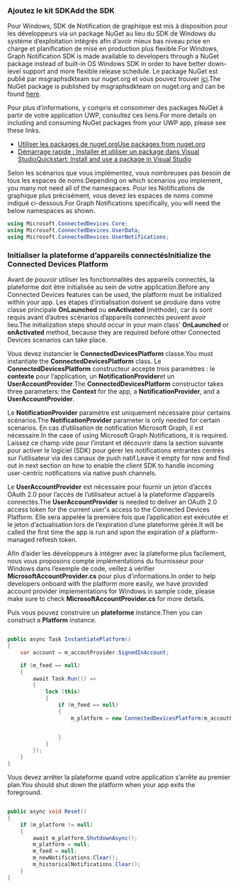 ### <a name="add-the-sdk"></a><span data-ttu-id="93e88-101">Ajoutez le kit SDK</span><span class="sxs-lookup"><span data-stu-id="93e88-101">Add the SDK</span></span>

<span data-ttu-id="93e88-102">Pour Windows, SDK de Notification de graphique est mis à disposition pour les développeurs via un package NuGet au lieu du SDK de Windows du système d’exploitation intégrés afin d’avoir mieux bas niveau prise en charge et planification de mise en production plus flexible.</span><span class="sxs-lookup"><span data-stu-id="93e88-102">For Windows, Graph Notification SDK is made available to developers through a NuGet package instead of built-in OS Windows SDK in order to have better down-level support and more flexible release schedule.</span></span> <span data-ttu-id="93e88-103">Le package NuGet est publié par msgraphsdkteam sur nuget.org et vous pouvez trouver [ici](https://www.nuget.org/profiles/msgraphsdkteam).</span><span class="sxs-lookup"><span data-stu-id="93e88-103">The NuGet package is published by msgraphsdkteam on nuget.org and can be found [here](https://www.nuget.org/profiles/msgraphsdkteam).</span></span> 

<span data-ttu-id="93e88-104">Pour plus d’informations, y compris et consommer des packages NuGet à partir de votre application UWP, consultez ces liens.</span><span class="sxs-lookup"><span data-stu-id="93e88-104">For more details on including and consuming NuGet packages from your UWP app, please see these links.</span></span> 
* [<span data-ttu-id="93e88-105">Utiliser les packages de nuget.org</span><span class="sxs-lookup"><span data-stu-id="93e88-105">Use packages from nuget.org</span></span>](https://docs.microsoft.com/en-us/azure/devops/artifacts/nuget/upstream-sources?view=vsts&tabs=new-nav)
* [<span data-ttu-id="93e88-106">Démarrage rapide : Installer et utiliser un package dans Visual Studio</span><span class="sxs-lookup"><span data-stu-id="93e88-106">Quickstart: Install and use a package in Visual Studio</span></span>](https://docs.microsoft.com/en-us/nuget/quickstart/install-and-use-a-package-in-visual-studio)




<span data-ttu-id="93e88-107">Selon les scénarios que vous implémentez, vous nombreuses pas besoin de tous les espaces de noms.</span><span class="sxs-lookup"><span data-stu-id="93e88-107">Depending on which scenarios you implement, you many not need all of the namespaces.</span></span> <span data-ttu-id="93e88-108">Pour les Notifications de graphique plus précisément, vous devez les espaces de noms comme indiqué ci-dessous.</span><span class="sxs-lookup"><span data-stu-id="93e88-108">For Graph Notifications specifically, you will need the below namespaces as shown.</span></span>


```C#
using Microsoft.ConnectedDevices.Core;
using Microsoft.ConnectedDevices.UserData;
using Microsoft.ConnectedDevices.UserNotifications;

```


### <a name="initialize-the-connected-devices-platform"></a><span data-ttu-id="93e88-109">Initialiser la plateforme d’appareils connectés</span><span class="sxs-lookup"><span data-stu-id="93e88-109">Initialize the Connected Devices Platform</span></span>

<span data-ttu-id="93e88-110">Avant de pouvoir utiliser les fonctionnalités des appareils connectés, la plateforme doit être initialisée au sein de votre application.</span><span class="sxs-lookup"><span data-stu-id="93e88-110">Before any Connected Devices features can be used, the platform must be initialized within your app.</span></span> <span data-ttu-id="93e88-111">Les étapes d’initialisation doivent se produire dans votre classe principale **OnLaunched** ou **onActivated** (méthode), car ils sont requis avant d’autres scénarios d’appareils connectés peuvent avoir lieu.</span><span class="sxs-lookup"><span data-stu-id="93e88-111">The initialization steps should occur in your main class' **OnLaunched** or **onActivated** method, because they are required before other Connected Devices scenarios can take place.</span></span> 

<span data-ttu-id="93e88-112">Vous devez instancier le **ConnectedDevicesPlatform** classe.</span><span class="sxs-lookup"><span data-stu-id="93e88-112">You must instantiate the **ConnectedDevicesPlatform** class.</span></span> <span data-ttu-id="93e88-113">Le **ConnectedDevicesPlatform** constructeur accepte trois paramètres : le **contexte** pour l’application, un **NotificationProvider**et un  **UserAccountProvider**.</span><span class="sxs-lookup"><span data-stu-id="93e88-113">The **ConnectedDevicesPlatform** constructor takes three parameters: the **Context** for the app, a **NotificationProvider**, and a **UserAccountProvider**.</span></span>

<span data-ttu-id="93e88-114">Le **NotificationProvider** paramètre est uniquement nécessaire pour certains scénarios.</span><span class="sxs-lookup"><span data-stu-id="93e88-114">The **NotificationProvider** parameter is only needed for certain scenarios.</span></span> <span data-ttu-id="93e88-115">En cas d’utilisation de notification Microsoft Graph, il est nécessaire.</span><span class="sxs-lookup"><span data-stu-id="93e88-115">In the case of using Microsoft Graph Notifications, it is required.</span></span> <span data-ttu-id="93e88-116">Laissez ce champ vide pour l’instant et découvrir dans la section suivante pour activer le logiciel (SDK) pour gérer les notifications entrantes centrés sur l’utilisateur via des canaux de push natif.</span><span class="sxs-lookup"><span data-stu-id="93e88-116">Leave it empty for now and find out in next section on how to enable the client SDK to handle incoming user-centric notifications via native push channels.</span></span>

<span data-ttu-id="93e88-117">Le **UserAccountProvider** est nécessaire pour fournir un jeton d’accès OAuth 2.0 pour l’accès de l’utilisateur actuel à la plateforme d’appareils connectés.</span><span class="sxs-lookup"><span data-stu-id="93e88-117">The **UserAccountProvider** is needed to deliver an OAuth 2.0 access token for the current user's access to the Connected Devices Platform.</span></span> <span data-ttu-id="93e88-118">Elle sera appelée la première fois que l’application est exécutée et le jeton d’actualisation lors de l’expiration d’une plateforme gérée.</span><span class="sxs-lookup"><span data-stu-id="93e88-118">It will be called the first time the app is run and upon the expiration of a platform-managed refresh token.</span></span> 

<span data-ttu-id="93e88-119">Afin d’aider les développeurs à intégrer avec la plateforme plus facilement, nous vous proposons compte implémentations du fournisseur pour Windows dans l’exemple de code, veillez à vérifier **MicrosoftAccountProvider.cs** pour plus d’informations.</span><span class="sxs-lookup"><span data-stu-id="93e88-119">In order to help developers onboard with the platform more easily, we have provided account provider implementations for Windows in sample code, please make sure to check **MicrosoftAccountProvider.cs** for more details.</span></span> 

<span data-ttu-id="93e88-120">Puis vous pouvez construire un **plateforme** instance.</span><span class="sxs-lookup"><span data-stu-id="93e88-120">Then you can construct a **Platform** instance.</span></span> 

```C#

public async Task InstantiatePlatform()
{
    var account = m_accoutProvider.SignedInAccount;

    if (m_feed == null)
    {
        await Task.Run(() =>
        {
            lock (this)
            {
                if (m_feed == null)
                {
                    m_platform = new ConnectedDevicesPlatform(m_accoutProvider, this);


                }
            }
        });
    }
}

```

<span data-ttu-id="93e88-121">Vous devez arrêter la plateforme quand votre application s’arrête au premier plan.</span><span class="sxs-lookup"><span data-stu-id="93e88-121">You should shut down the platform when your app exits the foreground.</span></span>

```C#

public async void Reset()
{
    if (m_platform != null)
    {
        await m_platform.ShutdownAsync();
        m_platform = null;
        m_feed = null;
        m_newNotifications.Clear();
        m_historicalNotifications.Clear();
    }
}

```
